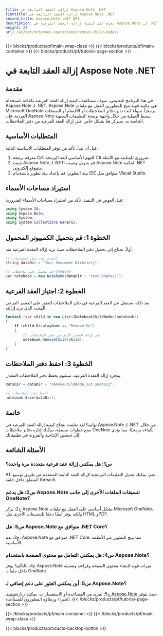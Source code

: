 ```yaml
---
title: إزالة العقد التابعة في Aspose Note .NET
linktitle: إزالة العقد التابعة في Aspose Note .NET
second_title: Aspose.Note .NET API
description: تعرف على كيفية إزالة العقد الفرعية في Aspose.Note لـ .NET دون عناء. قم بتبسيط إدارة ملفات OneNote باستخدام هذا الدليل التفصيلي خطوة بخطوة.
weight: 24
url: /ar/net/notebook-operations/remove-child-nodes/
---
```


{{< blocks/products/pf/main-wrap-class >}}
{{< blocks/products/pf/main-container >}}
{{< blocks/products/pf/tutorial-page-section >}}

# إزالة العقد التابعة في Aspose Note .NET

## مقدمة

في هذا البرنامج التعليمي، سوف نستكشف كيفية إزالة العقد الفرعية بكفاءة باستخدام Aspose.Note لـ .NET. Aspose.Note هي مكتبة قوية تتيح للمطورين العمل مع ملفات Microsoft OneNote برمجياً. سواء كنت تدير دفاتر الملاحظات أو الأقسام أو الصفحات الفردية، فإن Aspose.Note يبسط العملية من خلال واجهة برمجة التطبيقات البديهية الخاصة به. سنركز هنا بشكل خاص على إزالة العقد الفرعية من دفتر الملاحظات.

## المتطلبات الأساسية

قبل أن نبدأ، تأكد من توفر المتطلبات الأساسية التالية:
1. معرفة برمجة C#: الفهم الأساسي للغة البرمجة C# ضروري للمتابعة مع الأمثلة.
2.  تثبيت Aspose.Note لـ .NET: قم بتنزيل وتثبيت Aspose.Note لمكتبة .NET من[موقع إلكتروني](https://releases.aspose.com/note/net/).
3. بيئة التطوير: قم بإعداد بيئة تطوير باستخدام IDE متوافق مثل Visual Studio.

## استيراد مساحات الأسماء

قبل الغوص في التنفيذ، تأكد من استيراد مساحات الأسماء الضرورية:

```csharp
using System.IO;
using Aspose.Note;
using System;
using System.Collections.Generic;
```

## الخطوة 1: قم بتحميل الكمبيوتر المحمول

أولاً، نحتاج إلى تحميل دفتر الملاحظات حيث نريد إزالة العقدة الفرعية منه.

```csharp
// المسار إلى دليل المستندات.
string dataDir = "Your Document Directory";

// قم بتحميل دفتر ملاحظات OneNote
var notebook = new Notebook(dataDir + "test.onetoc2");
```

## الخطوة 2: اجتياز العقد الفرعية

بعد ذلك، سننتقل عبر العقد الفرعية في دفتر الملاحظات للعثور على العنصر الفرعي المحدد الذي نريد إزالته.

```csharp
foreach (var child in new List<INotebookChildNode>(notebook))
{
    if (child.DisplayName == "Remove Me")
    {
        // قم بإزالة العنصر التابع من دفتر الملاحظات
        notebook.RemoveChild(child);
    }
}
```

## الخطوة 3: احفظ دفتر الملاحظات

بمجرد إزالة العقدة الفرعية، سنقوم بحفظ دفتر الملاحظات المعدل.

```csharp
dataDir = dataDir + "RemoveChildNode_out.onetoc2";

// احفظ دفتر الملاحظات
notebook.Save(dataDir);
```

## خاتمة

تهانينا! لقد تعلمت بنجاح كيفية إزالة العقد الفرعية في Aspose.Note لـ .NET. من خلال بضع خطوات بسيطة، يمكنك إدارة دفاتر ملاحظات OneNote بكفاءة برمجيًا، مما يؤدي إلى تحسين الإنتاجية والمرونة في تطبيقاتك.

## الأسئلة الشائعة

### س1: هل يمكنني إزالة عقد فرعية متعددة مرة واحدة؟

A1: نعم، يمكنك تعديل التعليمات البرمجية لإزالة العقد التابعة المتعددة عن طريق توسيع المنطق داخل حلقة foreach.

### س2: هل يدعم Aspose.Note تنسيقات الملفات الأخرى إلى جانب OneNote؟

ج2: يركز Aspose.Note بشكل أساسي على العمل مع ملفات Microsoft OneNote، ولكنه يوفر أيضًا دعمًا للتنسيقات الأخرى مثل HTML وPDF.

### س3: هل Aspose.Note متوافق مع .NET Core؟

ج3: نعم، Aspose.Note متوافق مع .NET Core، مما يتيح التطوير عبر الأنظمة الأساسية.

### س4: هل يمكنني التعامل مع محتوى الصفحة باستخدام Aspose.Note؟

ج4: بالتأكيد! يوفر Aspose.Note ميزات قوية لإنشاء محتوى الصفحة وقراءته وتعديله داخل ملفات OneNote.

### س5: أين يمكنني العثور على دعم إضافي لـ Aspose.Note؟

 ج5: لمزيد من المساعدة أو الاستفسارات، يمكنك زيارة[منتدى Aspose.Note](https://forum.aspose.com/c/note/28) حيث يتوفر الخبراء وزملاؤه المطورون للمساعدة.
{{< /blocks/products/pf/tutorial-page-section >}}

{{< /blocks/products/pf/main-container >}}
{{< /blocks/products/pf/main-wrap-class >}}

{{< blocks/products/products-backtop-button >}}
